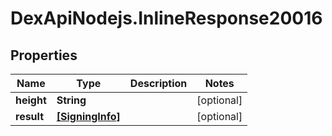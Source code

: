 # DexApiNodejs.InlineResponse20016

## Properties

Name | Type | Description | Notes
------------ | ------------- | ------------- | -------------
**height** | **String** |  | [optional] 
**result** | [**[SigningInfo]**](SigningInfo.md) |  | [optional] 


